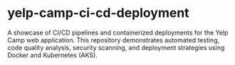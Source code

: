 # yelp-camp-ci-cd-deployment
A showcase of CI/CD pipelines and containerized deployments for the Yelp Camp web application. This repository demonstrates automated testing, code quality analysis, security scanning, and deployment strategies using Docker and Kubernetes (AKS).
